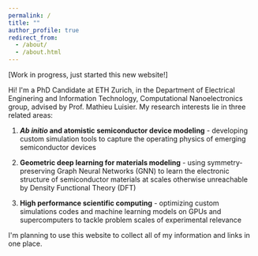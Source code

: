 ```yaml
---
permalink: /
title: ""
author_profile: true
redirect_from: 
  - /about/
  - /about.html
---
```


[Work in progress, just started this new website!]

Hi! I'm a PhD Candidate at ETH Zurich, in the Department of Electrical Enginering and Information Technology, Computational Nanoelectronics group, advised by Prof. Mathieu Luisier. My research interests lie in three related areas:

1. ***Ab initio* and atomistic semiconductor device modeling** - developing custom simulation tools to capture the operating physics of emerging semiconductor devices

2. **Geometric deep learning for materials modeling** - using symmetry-preserving Graph Neural Networks (GNN) to learn the electronic structure of semiconductor materials at scales otherwise unreachable by Density Functional Theory (DFT)

3. **High performance scientific computing** - optimizing custom simulations codes and machine learning models on GPUs and supercomputers to tackle problem scales of experimental relevance

I'm planning to use this website to collect all of my information and links in one place. 

<!-- Over the past few years, I've pursed some general topics that united these areas. More often than not, it takes far more time to develop the methods and code than to explore the intended applications. However, since I started out as a researcher in the field of semiconductor device physics, I still like to think of my overarching projects in terms of the kinds of devices I wanted to model:

**Phase Change Memory (PCM)** - PCM cells exhibit gradual structural phase transitions which translates into a tunable resistance effect. The chemical composition space of these materials is large, but their specific composition and stoichiometry directly determine acheivable resistance contrast and stability. This makes a computational investigation of this space an attractive prospect. Simulating this involves being able to recompute the electronic structure during structural phase changes, which is computationally unfeasible with conventional methods. This is what I hope to do through the use of equivariant Graph Neural Networks [arxiv] combined with full-batch distributed training to handle the large graphs encountered [submitted_SC25].

**Resistive Random Access Memory (RRAM) Arrays** - RRAM is an emerging high-density non-volatile memory technology which operates on the principle of reversible dielectric breakdown. After first investigating current flow through these devices on an *ab intitio* level of theory which combined DFT and Quantum Transport [ACSNano2023], I developed a kinetic Monte Carlo application to capture the relevant physics at much larger scales [SC24], and explored potential failure mechanism at the atomistic scale which occur when devices are integrated into memory arrays [DRC2025]. Recently, I've been working with experimental collaborators at IBM Zurich to investigate the detailed mechanisms behind the soft dielectric breakdown effect, and how we can reduce the voltages required to acheive it [submitted_ACSNano2025]

**Strain-engineered 2D-material transistors** - I started out in the field of semiconductor device physics by using DFT and Quantum Transport methods to investigate the influence of lattice strain to improve the drive currents [APL] and reduce tunneling leakage [EDL] in 2D-material transistors. -->

<!-- A data-driven personal website

Researcher in Semiconductor Devices and Computational Materials Science. 
====== -->

